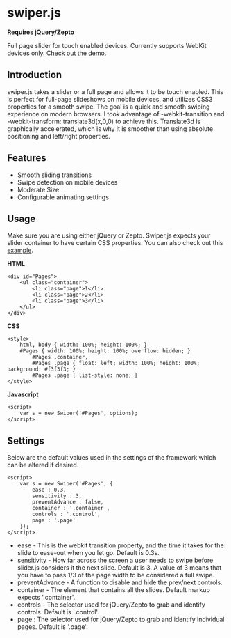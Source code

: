 # swiper.js

**Requires jQuery/Zepto**

Full page slider for touch enabled devices.  Currently supports WebKit devices only.  [Check out the demo](http://dezignhero.github.io/swiper/).

## Introduction

swiper.js takes a slider or a full page and allows it to be touch enabled.  This is perfect for full-page slideshows on mobile devices, and utilizes CSS3 properties for a smooth swipe.  The goal is a quick and smooth swiping experience on modern browsers.  I took advantage of -webkit-transition and -webkit-transform: translate3d(x,0,0) to achieve this.  Translate3d is graphically accelerated, which is why it is smoother than using absolute positioning and left/right properties.

## Features

* Smooth sliding transitions
* Swipe detection on mobile devices
* Moderate Size
* Configurable animating settings

## Usage

Make sure you are using either jQuery or Zepto.  Swiper.js expects your slider container to have certain CSS properties.  You can also check out this [example](http://dezignhero.github.io/swiper/).


**HTML**

	<div id="Pages">
		<ul class="container">
			<li class="page">1</li>
			<li class="page">2</li>
			<li class="page">3</li>
		</ul>
	</div>

**CSS**

	<style>
		html, body { width: 100%; height: 100%; }
		#Pages { width: 100%; height: 100%; overflow: hidden; }
			#Pages .container,
			#Pages .page { float: left; width: 100%; height: 100%; background: #f3f3f3; }
			#Pages .page { list-style: none; }
	</style>

**Javascript**

	<script>
		var s = new Swiper('#Pages', options);
	</script>

## Settings

Below are the default values used in the settings of the framework which can be altered if desired.

	<script>
		var s = new Swiper('#Pages', {
			ease : 0.3,
			sensitivity : 3,
			preventAdvance : false,
			container : '.container',
			controls : '.control',
			page : '.page'
		});
	</script>

* ease - This is the webkit transition property, and the time it takes for the slide to ease-out when you let go.  Default is 0.3s.
* sensitivity - How far across the screen a user needs to swipe before slider.js considers it the next slide.  Default is 3.  A value of 3 means that you have to pass 1/3 of the page width to be considered a full swipe.
* preventAdvance - A function to disable and hide the prev/next controls. 
* container - The element that contains all the slides.  Default markup expects '.container'.
* controls - The selector used for jQuery/Zepto to grab and identify controls.  Default is '.control'.
* page : The selector used for jQuery/Zepto to grab and identify individual pages.  Default is '.page'.